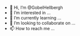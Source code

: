 - 👋 Hi, I’m @GobelHellbergh
- 👀 I’m interested in ...
- 🌱 I’m currently learning ...
- 💞️ I’m looking to collaborate on ...
- 📫 How to reach me ...

<!---
GobelHellbergh/GobelHellbergh is a ✨ special ✨ repository because its `README.md` (this file) appears on your GitHub profile.
You can click the Preview link to take a look at your changes.
--->
